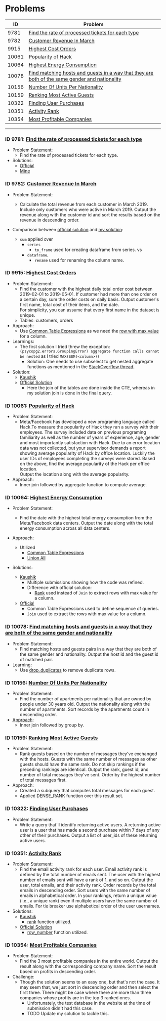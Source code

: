 # Problems

|   ID   | Problem  |
|--------|----------|
|   9781 |[Find the rate of processed tickets for each type](#id-9781-find-the-rate-of-processed-tickets-for-each-type)
|   9782 |[Customer Revenue In March](#id-9782-customer-revenue-in-march)|
|   9915 |[Highest Cost Orders](#id-9915-highest-cost-orders)|
|  10061 |[Popularity of Hack](#id-10061-popularity-of-hack)|
|  10064 |[Highest Energy Consumption](#id-10064-highest-energy-consumption)|
|  10078 |[Find matching hosts and guests in a way that they are both of the same gender and nationality](#id-10078-find-matching-hosts-and-guests-in-a-way-that-they-are-both-of-the-same-gender-and-nationality)
|  10156 |[Number Of Units Per Nationality](#id-10156-number-of-units-per-nationality)|
|  10159 |[Ranking Most Active Guests](#id-10159-ranking-most-active-guests)|
|  10322 |[Finding User Purchases](#id-10322-finding-user-purchases)|
|  10351 |[Activity Rank](#id-10351-activity-rank)|
|  10354 |[Most Profitable Companies](#id-10354-most-profitable-companies)|

-------------------------------------------------------------

### ID 9781: [Find the rate of processed tickets for each type](https://platform.stratascratch.com/coding/9781-find-the-rate-of-processed-tickets-for-each-type?code_type=1)
- Problem Statement:
    - Find the rate of processed tickets for each type.
- Solutions:
    - [Official](../src/sql/rate_processed_tickets_each_type_official_solution.sql)
    - [Mine](../src/sql/ranking_most_active_guests.sql)

### ID 9782: [Customer Revenue In March](https://platform.stratascratch.com/coding/9782-customer-revenue-in-march?code_type=2)
- Problem Statement:
    - Calculate the total revenue from each customer in March 2019. Include only customers who were active in March 2019.
    Output the revenue along with the customer id and sort the results based on the revenue in descending order.

- Comparison between [official solution](../src/python/customer_revenue_march_official_solution.py) and [my solution](../src/python/customer_revenue_march.py):
    - ```sum``` applied over
        - ```series```
            - ```to_frame``` used for creating dataframe from series.
          vs 
        - ```dataframe```.
            - ```rename``` used for renaming the column name.

### ID 9915: [Highest Cost Orders](https://platform.stratascratch.com/coding/9915-highest-cost-orders?code_type=1)

- Problem Statement:
    - Find the customer with the highest daily total order cost between 2019-02-01 to 2019-05-01. If customer had more than one order on a certain day, sum the order costs on daily basis. Output customer's first name, total cost of their items, and the date.  
    For simplicity, you can assume that every first name in the dataset is unique.
    - Tables: customers, orders
- Approach:
    - Use [Common Table Expressions](../notes/README.md#common-table-expressions) as we need the [row with max value](https://www.postgresqltutorial.com/postgresql-aggregate-functions/postgresql-max-function/) for a column.
- Learnings:
    - The first solution I tried threw the exception:
        ```(psycopg2.errors.GroupingError) aggregate function calls cannot be nested```
        as I tried ```MAX(SUM(<column>))```
        - Solution: One needs to use subselect to get nested aggregate functions as mentioned in the [StackOverflow thread](https://stackoverflow.com/questions/43117033/aggregate-function-calls-cannot-be-nested-postgresql).
- Solution:
    - [Kaushik](../src/sql/highest_cost_orders.sql)
    - [Official Solution](../src/sql/highest_cost_orders_official_solution.sql)
        - Here the join of the tables are done inside the CTE, whereas in my solution join is done in the final query.

### ID 10061: [Popularity of Hack](https://platform.stratascratch.com/coding/10061-popularity-of-hack?code_type=1)

- Problem Statement:
  - Meta/Facebook has developed a new programing language called Hack.To measure the popularity of Hack they ran a survey with their employees. The survey included data on previous programing familiarity as well as the number of years of experience, age, gender and most importantly satisfaction with Hack. Due to an error location data was not collected, but your supervisor demands a report showing average popularity of Hack by office location. Luckily the user IDs of employees completing the surveys were stored.
  Based on the above, find the average popularity of the Hack per office location.  
  Output the location along with the average popularity.
- Approach:
  - Inner join followed by aggregate function to compute average.

### ID 10064: [Highest Energy Consumption](https://platform.stratascratch.com/coding/10064-highest-energy-consumption)

- Problem Statement:
  - Find the date with the highest total energy consumption from the Meta/Facebook data centers. Output the date along with the total energy consumption across all data centers.

- Approach:
  - Utilized
    - [Common Table Expressions](../notes/README.md#common-table-expressions)
    - [Union All](../notes/README.md#union-all)

- Solutions:
  - [Kaushik](../src/sql/highest_energy_consumption.sql)
    - Multiple submissions showing how the code was refined.
    - Difference with official solution:
      - [Rank](../notes/README.md#rank--dense_rank) used instead of ```Join``` to extract rows with max value for a column.
  - [Official](../src/sql/highest_cost_orders_official_solution.sql)
    - Common Table Expressions used to define sequence of queries.
    - ```Join``` used to extract the rows with max value for a column.

### ID 10078: [Find matching hosts and guests in a way that they are both of the same gender and nationality](https://platform.stratascratch.com/coding/10078-find-matching-hosts-and-guests-in-a-way-that-they-are-both-of-the-same-gender-and-nationality?code_type=1)
- Problem Statement:
    - Find matching hosts and guests pairs in a way that they are both of the same gender and nationality.
Output the host id and the guest id of matched pair.
- Learning:
    - Use [drop_duplicates](../notes/README.md#unique-over-multiple-columns) to remove duplicate rows.

### ID 10156: [Number Of Units Per Nationality](https://platform.stratascratch.com/coding/10156-number-of-units-per-nationality?code_type=1)
- Problem Statement:
    - Find the number of apartments per nationality that are owned by people under 30 years old. Output the nationality along with the number of apartments. Sort records by the apartments count in descending order.
- [Approach](../src/sql/units_per_nationality.sql):
    - Inner join followed by group by.

### ID 10159: [Ranking Most Active Guests](https://platform.stratascratch.com/coding/10159-ranking-most-active-guests?code_type=1)
- Problem Statement:
    - Rank guests based on the number of messages they've exchanged with the hosts. Guests with the same number of messages as other guests should have the same rank. Do not skip rankings if the preceding rankings are identical.
Output the rank, guest id, and number of total messages they've sent. Order by the highest number of total messages first.
- Approach:
    - Created a subquery that computes total messages for each guest.
    - Applied DENSE_RANK function over this result set.

### ID 10322: [Finding User Purchases](https://platform.stratascratch.com/coding/10322-finding-user-purchases?code_type=2)
- Problem Statement:
    - Write a query that'll identify returning active users. A returning active user is a user that has made a second purchase within 7 days of any other of their purchases. Output a list of user_ids of these returning active users.

### ID 10351: [Activity Rank](https://platform.stratascratch.com/coding/10351-activity-rank?code_type=1)
- Problem Statement:
    - Find the email activity rank for each user. Email activity rank is defined by the total number of emails sent. The user with the highest number of emails sent will have a rank of 1, and so on. Output the user, total emails, and their activity rank. Order records by the total emails in descending order. Sort users with the same number of emails in alphabetical order.
    In your rankings, return a unique value (i.e., a unique rank) even if multiple users have the same number of emails. For tie breaker use alphabetical order of the user usernames.
- Solutions:
    - [Kaushik](../src/sql/activity_rank.sql)
        - [rank](https://www.postgresqltutorial.com/postgresql-window-function/postgresql-rank-function/) function utilized.
    - [Official Solution](../src/sql/activity_rank_official_solution.sql)
        - [row_number](https://www.postgresqltutorial.com/postgresql-window-function/postgresql-row_number/) function utilized.

### ID 10354: [Most Profitable Companies](https://platform.stratascratch.com/coding/10354-most-profitable-companies?code_type=1)
- Problem Statement:
    - Find the 3 most profitable companies in the entire world.
Output the result along with the corresponding company name.
Sort the result based on profits in descending order.
- Challenge:
    - Though the solution seems to an easy one, but that's not the case. It may seem that, we just sort in descending order and then select the first three. There might be case where there are more than three companies whose profits are in the top 3 ranked ones.
        - Unfortunately, the test database in the website at the time of submission didn't had this case.
        - TODO Update my solution to tackle this.
